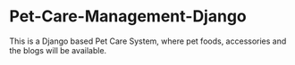 # Pet-Care-Management-Django
This is a Django based Pet Care System, where pet foods, accessories and the blogs will be available.
